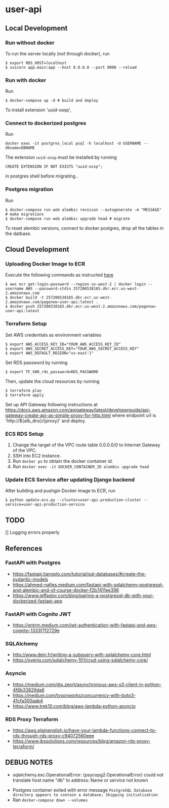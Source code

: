 # user-api

## Local Development

### Run without docker

To run the server locally (not through docker), run
```shell
$ export RDS_HOST=localhost
$ uvicorn app.main:app --host 0.0.0.0 --port 8000 --reload
```

### Run with docker

Run
```shell
$ docker-compose up -d # build and deploy
```

To install extension 'uuid-ossp', 

### Connect to dockerized postgres

Run
```shell
docker exec -it postgres_local psql -h localhost -U USERNAME --dbname=DBNAME
```

The extension ```uuid-ossp``` must be installed by running
```shell
CREATE EXTENSION IF NOT EXISTS "uuid-ossp";
```
in postgres shell before migrating..

### Postgres migration

Run
```shell
$ docker-compose run web alembic revision --autogenerate -m "MESSAGE" # make migrations
$ docker-compose run web alembic upgrade head # migrate
```

To reset alembic versions, connect to docker postgres, drop all the tables in the datbase.

## Cloud Development

### Uploading Docker Image to ECR

Execute the following commands as instructed [here](https://us-west-2.console.aws.amazon.com/ecr/repositories/private/257206538165/pagenow-user-api?region=us-west-2)
```shell
$ aws ecr get-login-password --region us-west-2 | docker login --username AWS --password-stdin 257206538165.dkr.ecr.us-west-2.amazonaws.com
$ docker build -t 257206538165.dkr.ecr.us-west-2.amazonaws.com/pagenow-user-api:latest .
$ docker push 257206538165.dkr.ecr.us-west-2.amazonaws.com/pagenow-user-api:latest
```

### Terraform Setup

Set AWS credentials as environment variables
```shell
$ export AWS_ACCESS_KEY_ID="YOUR_AWS_ACCESS_KEY_ID"
$ export AWS_SECRET_ACCESS_KEY="YOUR_AWS_SECRET_ACCESS_KEY"
$ export AWS_DEFAULT_REGION="us-east-1"
```

Set RDS password by running
```shell
$ export TF_VAR_rds_password=RDS_PASSWORD
```

Then, update the cloud resources by running
```shell
$ terraform plan
$ terraform apply
```

Set up API Gateway following instructions at https://docs.aws.amazon.com/apigateway/latest/developerguide/api-gateway-create-api-as-simple-proxy-for-http.html where endpoint url is 'http://${alb_dns}/{proxy}' and deploy.

### ECS RDS Setup

1. Change the target of the VPC route table 0.0.0.0/0 to Internet Gateway of the VPC.
2. SSH into EC2 instance.
3. Run ```docker ps``` to obtain the docker container id.
4. Run ```docker exec -it DOCKER_CONTAINER_ID alembic upgrade head```

### Update ECS Service after updating Django backend

After building and pushgin Docker image to ECR, run
```shell
$ python update-ecs.py --cluster=user-api-production-cluster --service=user-api-production-service
```

## TODO

[] Logging errors properly

## References

### FastAPI with Postgres

* https://fastapi.tiangolo.com/tutorial/sql-databases/#create-the-pydantic-models
* https://ahmed-nafies.medium.com/fastapi-with-sqlalchemy-postgresql-and-alembic-and-of-course-docker-f2b7411ee396
* https://www.jeffastor.com/blog/pairing-a-postgresql-db-with-your-dockerized-fastapi-app

### FastAPI with Cognito JWT

* https://gntrm.medium.com/jwt-authentication-with-fastapi-and-aws-cognito-1333f7f2729e

### SQLAlchemy

* http://www.dein.fr/writing-a-subquery-with-sqlalchemy-core.html
* https://overiq.com/sqlalchemy-101/crud-using-sqlalchemy-core/

### Asyncio

* https://medium.com/@s.zeort/asynchronous-aws-s3-client-in-python-4f6b33829da6
* https://medium.com/tysonworks/concurrency-with-boto3-41cfa300aab4
* https://www.trek10.com/blog/aws-lambda-python-asyncio

### RDS Proxy Terraform

* https://aws.plainenglish.io/have-your-lambda-functions-connect-to-rds-through-rds-proxy-c94072560eee
* https://www.jbssolutions.com/resources/blog/amazon-rds-proxy-terraform/

## DEBUG NOTES

* sqlalchemy.exc.OperationalError: (psycopg2.OperationalError) could not translate host name "db" to address: Name or service not known

- Postgres container exited with error message ```PostgreSQL Database directory appears to contain a database; Skipping initialization```
- Ran ```docker-compose down --volumes```